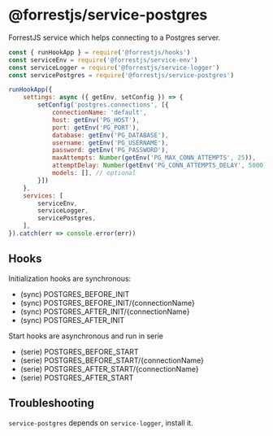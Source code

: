 # @forrestjs/service-postgres

ForrestJS service which helps connecting to a Postgres server.

```js
const { runHookApp } = require('@forrestjs/hooks')
const serviceEnv = require('@forrestjs/service-env')
const serviceLogger = require('@forrestjs/service-logger')
const servicePostgres = require('@forrestjs/service-postgres')

runHookApp({
    settings: async ({ getEnv, setConfig }) => {
        setConfig('postgres.connections', [{
            connectionName: 'default',
            host: getEnv('PG_HOST'),
            port: getEnv('PG_PORT'),
            database: getEnv('PG_DATABASE'),
            username: getEnv('PG_USERNAME'),
            password: getEnv('PG_PASSWORD'),
            maxAttempts: Number(getEnv('PG_MAX_CONN_ATTEMPTS', 25)),
            attemptDelay: Number(getEnv('PG_CONN_ATTEMPTS_DELAY', 5000)),
            models: [], // optional
        }])
    },
    services: [
        serviceEnv,
        serviceLogger,
        servicePostgres,
    ],
}).catch(err => console.error(err))
```

## Hooks

Initialization hooks are synchronous:

- (sync) POSTGRES_BEFORE_INIT
- (sync) POSTGRES_BEFORE_INIT/{connectionName}
- (sync) POSTGRES_AFTER_INIT/{connectionName}
- (sync) POSTGRES_AFTER_INIT

Start hooks are asynchronous and run in serie

- (serie) POSTGRES_BEFORE_START
- (serie) POSTGRES_BEFORE_START/{connectionName}
- (serie) POSTGRES_AFTER_START/{connectionName}
- (serie) POSTGRES_AFTER_START

## Troubleshooting

`service-postgres` depends on `service-logger`, install it.
